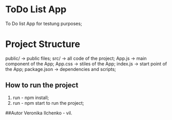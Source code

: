 # ToDo List App

To Do list App for testung purposes;

# Project Structure
public/ -> public files;
src/ -> all code of the project;
App.js -> main component of the App;
App.css -> stiles of the App;
index.js -> start point of the App;
package.json -> dependencies and scripts;

## How to run the project
1. run - npm install;
2. run - npm start to run the project;


##Autor
Veronika Ilchenko - vil.